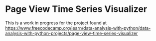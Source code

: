 # Page View Time Series Visualizer

This is a work in progress for the project found at https://www.freecodecamp.org/learn/data-analysis-with-python/data-analysis-with-python-projects/page-view-time-series-visualizer
